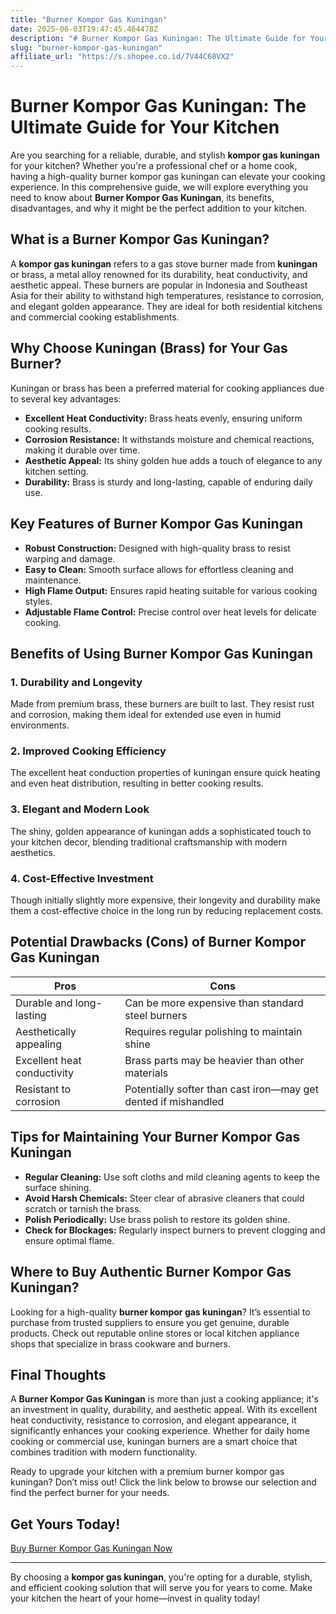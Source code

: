 ```yaml
---
title: "Burner Kompor Gas Kuningan"
date: 2025-06-03T19:47:45.464478Z
description: "# Burner Kompor Gas Kuningan: The Ultimate Guide for Your Kitchen..."
slug: "burner-kompor-gas-kuningan"
affiliate_url: "https://s.shopee.co.id/7V44C68VX2"
---
```

# Burner Kompor Gas Kuningan: The Ultimate Guide for Your Kitchen

Are you searching for a reliable, durable, and stylish **kompor gas kuningan** for your kitchen? Whether you're a professional chef or a home cook, having a high-quality burner kompor gas kuningan can elevate your cooking experience. In this comprehensive guide, we will explore everything you need to know about **Burner Kompor Gas Kuningan**, its benefits, disadvantages, and why it might be the perfect addition to your kitchen.

## What is a Burner Kompor Gas Kuningan?

A **kompor gas kuningan** refers to a gas stove burner made from **kuningan** or brass, a metal alloy renowned for its durability, heat conductivity, and aesthetic appeal. These burners are popular in Indonesia and Southeast Asia for their ability to withstand high temperatures, resistance to corrosion, and elegant golden appearance. They are ideal for both residential kitchens and commercial cooking establishments.

## Why Choose Kuningan (Brass) for Your Gas Burner?

Kuningan or brass has been a preferred material for cooking appliances due to several key advantages:

- **Excellent Heat Conductivity:** Brass heats evenly, ensuring uniform cooking results.
- **Corrosion Resistance:** It withstands moisture and chemical reactions, making it durable over time.
- **Aesthetic Appeal:** Its shiny golden hue adds a touch of elegance to any kitchen setting.
- **Durability:** Brass is sturdy and long-lasting, capable of enduring daily use.

## Key Features of Burner Kompor Gas Kuningan

- **Robust Construction:** Designed with high-quality brass to resist warping and damage.
- **Easy to Clean:** Smooth surface allows for effortless cleaning and maintenance.
- **High Flame Output:** Ensures rapid heating suitable for various cooking styles.
- **Adjustable Flame Control:** Precise control over heat levels for delicate cooking.

## Benefits of Using Burner Kompor Gas Kuningan

### 1. Durability and Longevity

Made from premium brass, these burners are built to last. They resist rust and corrosion, making them ideal for extended use even in humid environments.

### 2. Improved Cooking Efficiency

The excellent heat conduction properties of kuningan ensure quick heating and even heat distribution, resulting in better cooking results.

### 3. Elegant and Modern Look

The shiny, golden appearance of kuningan adds a sophisticated touch to your kitchen decor, blending traditional craftsmanship with modern aesthetics.

### 4. Cost-Effective Investment

Though initially slightly more expensive, their longevity and durability make them a cost-effective choice in the long run by reducing replacement costs.

## Potential Drawbacks (Cons) of Burner Kompor Gas Kuningan

| Pros | Cons |
|---|---|
| Durable and long-lasting | Can be more expensive than standard steel burners |
| Aesthetically appealing | Requires regular polishing to maintain shine |
| Excellent heat conductivity | Brass parts may be heavier than other materials |
| Resistant to corrosion | Potentially softer than cast iron—may get dented if mishandled |

## Tips for Maintaining Your Burner Kompor Gas Kuningan

- **Regular Cleaning:** Use soft cloths and mild cleaning agents to keep the surface shining.
- **Avoid Harsh Chemicals:** Steer clear of abrasive cleaners that could scratch or tarnish the brass.
- **Polish Periodically:** Use brass polish to restore its golden shine.
- **Check for Blockages:** Regularly inspect burners to prevent clogging and ensure optimal flame.

## Where to Buy Authentic Burner Kompor Gas Kuningan?

Looking for a high-quality **burner kompor gas kuningan**? It’s essential to purchase from trusted suppliers to ensure you get genuine, durable products. Check out reputable online stores or local kitchen appliance shops that specialize in brass cookware and burners.

## Final Thoughts

A **Burner Kompor Gas Kuningan** is more than just a cooking appliance; it's an investment in quality, durability, and aesthetic appeal. With its excellent heat conductivity, resistance to corrosion, and elegant appearance, it significantly enhances your cooking experience. Whether for daily home cooking or commercial use, kuningan burners are a smart choice that combines tradition with modern functionality.

Ready to upgrade your kitchen with a premium burner kompor gas kuningan? Don’t miss out! Click the link below to browse our selection and find the perfect burner for your needs.

## Get Yours Today!

[Buy Burner Kompor Gas Kuningan Now](https://s.shopee.co.id/7V44C68VX2)

---

By choosing a **kompor gas kuningan**, you're opting for a durable, stylish, and efficient cooking solution that will serve you for years to come. Make your kitchen the heart of your home—invest in quality today!